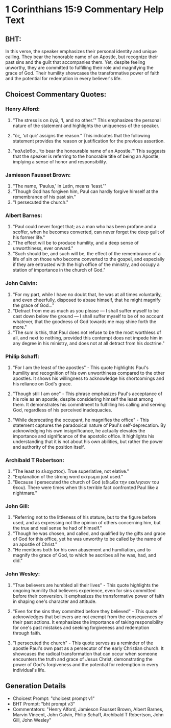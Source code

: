 # 1 Corinthians 15:9 Commentary Help Text

## BHT:
In this verse, the speaker emphasizes their personal identity and unique calling. They bear the honorable name of an Apostle, but recognize their past sins and the guilt that accompanies them. Yet, despite feeling unworthy, they are committed to fulfilling their role and magnifying the grace of God. Their humility showcases the transformative power of faith and the potential for redemption in every believer's life.

## Choicest Commentary Quotes:
### Henry Alford:
1. "The stress is on ἐγώ, ‘I, and no other.’" This emphasizes the personal nature of the statement and highlights the uniqueness of the speaker.

2. "ὅς, ‘ut qui:’ assigns the reason." This indicates that the following statement provides the reason or justification for the previous assertion.

3. "καλεῖσθαι, ‘to bear the honourable name of an Apostle.’" This suggests that the speaker is referring to the honorable title of being an Apostle, implying a sense of honor and responsibility.

### Jamieson Fausset Brown:
1. "The name, 'Paulus,' in Latin, means 'least.'" 
2. "Though God has forgiven him, Paul can hardly forgive himself at the remembrance of his past sin." 
3. "I persecuted the church."

### Albert Barnes:
1. "Paul could never forget that; as a man who has been profane and a scoffer, when he becomes converted, can never forget the deep guilt of his former life."
2. "The effect will be to produce humility, and a deep sense of unworthiness, ever onward."
3. "Such should be, and such will be, the effect of the remembrance of a life of sin on those who become converted to the gospel, and especially if they are entrusted with the high office of the ministry, and occupy a station of importance in the church of God."

### John Calvin:
1. "For my part, while I have no doubt that, he was at all times voluntarily, and even cheerfully, disposed to abase himself, that he might magnify the grace of God..."
2. "Detract from me as much as you please — I shall suffer myself to be cast down below the ground — I shall suffer myself to be of no account whatever, that the goodness of God towards me may shine forth the more."
3. "The sum is this, that Paul does not refuse to be the most worthless of all, and next to nothing, provided this contempt does not impede him in any degree in his ministry, and does not at all detract from his doctrine."

### Philip Schaff:
1. "For I am the least of the apostles" - This quote highlights Paul's humility and recognition of his own unworthiness compared to the other apostles. It shows his willingness to acknowledge his shortcomings and his reliance on God's grace.

2. "Though still I am one" - This phrase emphasizes Paul's acceptance of his role as an apostle, despite considering himself the least among them. It demonstrates his commitment to fulfilling his calling and serving God, regardless of his perceived inadequacies.

3. "While deprecating the occupant, he magnifies the office" - This statement captures the paradoxical nature of Paul's self-deprecation. By acknowledging his own insignificance, he actually elevates the importance and significance of the apostolic office. It highlights his understanding that it is not about his own abilities, but rather the power and authority of the position itself.

### Archibald T Robertson:
1. "The least (ο ελαχιστος). True superlative, not elative."
2. "Explanation of the strong word εκτρωμα just used."
3. "Because I persecuted the church of God (εδιωξα την εκκλησιαν του θεου). There were times when this terrible fact confronted Paul like a nightmare."

### John Gill:
1. "Referring not to the littleness of his stature, but to the figure before used, and as expressing not the opinion of others concerning him, but the true and real sense he had of himself."
2. "Though he was chosen, and called, and qualified by the gifts and grace of God for this office, yet he was unworthy to be called by the name of an apostle of Christ."
3. "He mentions both for his own abasement and humiliation, and to magnify the grace of God, to which he ascribes all he was, had, and did."

### John Wesley:
1. "True believers are humbled all their lives" - This quote highlights the ongoing humility that believers experience, even for sins committed before their conversion. It emphasizes the transformative power of faith in shaping one's character and attitude.

2. "Even for the sins they committed before they believed" - This quote acknowledges that believers are not exempt from the consequences of their past actions. It emphasizes the importance of taking responsibility for one's past mistakes and seeking forgiveness and redemption through faith.

3. "I persecuted the church" - This quote serves as a reminder of the apostle Paul's own past as a persecutor of the early Christian church. It showcases the radical transformation that can occur when someone encounters the truth and grace of Jesus Christ, demonstrating the power of God's forgiveness and the potential for redemption in every individual's life.


## Generation Details
- Choicest Prompt: "choicest prompt v1"
- BHT Prompt: "bht prompt v3"
- Commentators: "Henry Alford, Jamieson Fausset Brown, Albert Barnes, Marvin Vincent, John Calvin, Philip Schaff, Archibald T Robertson, John Gill, John Wesley"

